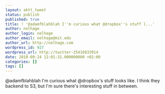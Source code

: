 ```yaml
---
layout: aktt_tweet
status: publish
published: true
title: ! '@adamfblahblah I''m curious what @dropbox''s stuff l...'
author: nelhage
author_login: nelhage
author_email: nelhage@mit.edu
author_url: http://nelhage.com
wordpress_id: 927
wordpress_url: http://twitter-25416933914
date: 2010-09-24 12:01:31.000000000 +02:00
categories: []
tags: []
---
```

@adamfblahblah I'm curious what @dropbox's stuff looks like. I think they backend to S3, but I'm sure there's interesting stuff in between.
